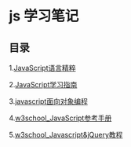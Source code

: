 js 学习笔记
===============
目录
------

1.[JavaScript语言精粹](51CTO下载-JavaScript语言精粹.修订版.pdf)

2.[JavaScript学习指南]([JavaScript学习指南].（美）鲍尔斯.扫描版.pdf)

3.[javascript面向对象编程](javascript面向对象编程(中文).pdf)

4.[w3school_JavaScript参考手册](w3school_JavaScript参考手册_飞龙整理_20141003.pdf)

5.[w3school_Javascript&jQuery教程](w3school_Javascript&jQuery教程_飞龙整理_20141027.pdf)